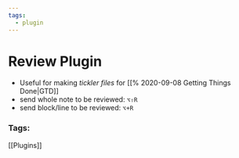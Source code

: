 ```yaml
---
tags:
  - plugin
---
```

# Review Plugin
- Useful for making *tickler files* for [[% 2020-09-08 Getting Things Done|GTD]]
- send whole note to be reviewed: `⌥⇧R`
- send block/line to be reviewed: `⌥+R`


### Tags:
[[Plugins]]